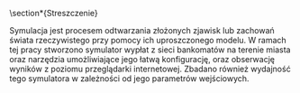\section*{Streszczenie}

Symulacja jest procesem odtwarzania złożonych zjawisk lub zachowań świata rzeczywistego przy pomocy ich uproszczonego modelu.
W ramach tej pracy stworzono symulator wypłat z sieci bankomatów na terenie miasta oraz narzędzia umożliwiające jego łatwą konfigurację, oraz obserwację wyników z poziomu przeglądarki internetowej. Zbadano również wydajność tego symulatora w zależności od jego parametrów wejściowych.